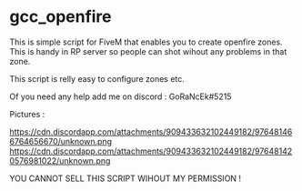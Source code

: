# gcc_openfire
This is simple script for FiveM that enables you to create openfire zones.
This is handy in RP server so people can shot wihout any problems in that zone.

This script is relly easy to configure zones etc.

Of you need any help add me on discord : GoRaNcEk#5215

Pictures :

https://cdn.discordapp.com/attachments/909433632102449182/976481466764656670/unknown.png
https://cdn.discordapp.com/attachments/909433632102449182/976481420576981022/unknown.png

YOU CANNOT SELL THIS SCRIPT WIHOUT MY PERMISSION !
